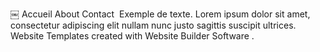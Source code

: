 ￼
		Accueil About Contact 
Exemple de texte. Lorem ipsum dolor sit amet, consectetur adipiscing elit nullam nunc justo sagittis suscipit ultrices.
Website Templates created with Website Builder Software . 

